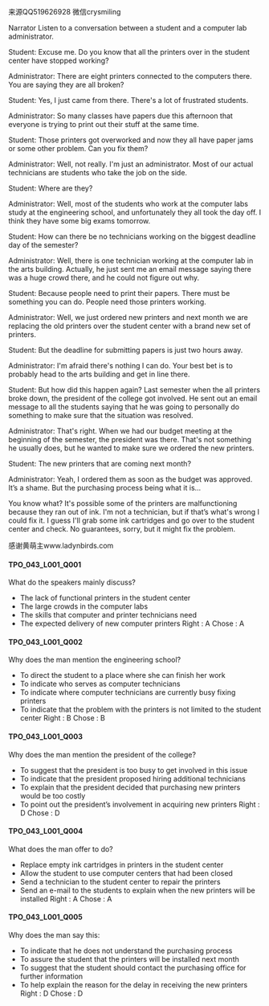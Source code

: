来源QQ519626928 微信crysmiling

Narrator
Listen to a conversation between a student and a computer lab administrator.

Student:
Excuse me. Do you know that all the printers over in the student center have stopped working?

Administrator:
There are eight printers connected to the computers there. You are saying they are all broken?

Student:
Yes, I just came from there. There's a lot of frustrated students. 

Administrator:
So many classes have papers due this afternoon that everyone is trying to print out their stuff at the same time.

Student:
Those printers got overworked and now they all have paper jams or some other problem. Can you fix them?

Administrator:
Well, not really. I'm just an administrator. Most of our actual technicians are students who take the job on the side.

Student:
Where are they?

Administrator:
Well, most of the students who work at the computer labs study at the engineering school, and unfortunately they all took the day off. I think they have some big exams tomorrow.

Student:
How can there be no technicians working on the biggest deadline day of the semester?

Administrator:
Well, there is one technician working at the computer lab in the arts building. Actually, he just sent me an email message saying there was a huge crowd there, and he could not figure out why.

Student:
Because people need to print their papers. There must be something you can do. People need those printers working.

Administrator:
Well, we just ordered new printers and next month we are replacing the old printers over the student center with a brand new set of printers.

Student:
But the deadline for submitting papers is just two hours away. 

Administrator:
I'm afraid there's nothing I can do. Your best bet is to probably head to the arts building and get in line there.

Student:
But how did this happen again? Last semester when the all printers broke down, the president of the college got involved. He sent out an email message to all the students saying that he was going to personally do something to make sure that the situation was resolved.

Administrator:
That's right. When we had our budget meeting at the beginning of the semester, the president was there. That's not something he usually does, but he wanted to make sure we ordered the new printers. 

Student:
The new printers that are coming next month?

Administrator:
Yeah, I ordered them as soon as the budget was approved. It’s a shame. But the purchasing process being what it is...

You know what? It's possible some of the printers are malfunctioning because they ran out of ink. I'm not a technician, but if that’s what's wrong I could fix it. I guess I'll grab some ink cartridges and go over to the student center and check. No guarantees, sorry, but it might fix the problem.

感谢黄萌主www.ladynbirds.com

#### TPO_043_L001_Q001
What do the speakers mainly discuss?
- The lack of functional printers in the student center
- The large crowds in the computer labs
- The skills that computer and printer technicians need
- The expected delivery of new computer printers
Right : A	Chose : A


#### TPO_043_L001_Q002
Why does the man mention the engineering school?
- To direct the student to a place where she can finish her work
- To indicate who serves as computer technicians
- To indicate where computer technicians are currently busy fixing printers
- To indicate that the problem with the printers is not limited to the student center
Right : B	Chose : B


#### TPO_043_L001_Q003
Why does the man mention the president of the college?
- To suggest that the president is too busy to get involved in this issue
- To indicate that the president proposed hiring additional technicians
- To explain that the president decided that purchasing new printers would be too costly
- To point out the president’s involvement in acquiring new printers
Right : D	Chose : D


#### TPO_043_L001_Q004
What does the man offer to do?
- Replace empty ink cartridges in printers in the student center
- Allow the student to use computer centers that had been closed
- Send a technician to the student center to repair the printers
- Send an e-mail to the students to explain when the new printers will be installed
Right : A	Chose : A


#### TPO_043_L001_Q005
Why does the man say this:
- To indicate that he does not understand the purchasing process
- To assure the student that the printers will be installed next month
- To suggest that the student should contact the purchasing office for further information
- To help explain the reason for the delay in receiving the new printers
Right : D	Chose : D
